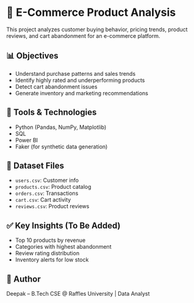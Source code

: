 # 🛒 E-Commerce Product Analysis

This project analyzes customer buying behavior, pricing trends, product reviews, and cart abandonment for an e-commerce platform.

## 📊 Objectives
- Understand purchase patterns and sales trends
- Identify highly rated and underperforming products
- Detect cart abandonment issues
- Generate inventory and marketing recommendations

## 🧰 Tools & Technologies
- Python (Pandas, NumPy, Matplotlib)
- SQL
- Power BI
- Faker (for synthetic data generation)

## 📁 Dataset Files
- `users.csv`: Customer info
- `products.csv`: Product catalog
- `orders.csv`: Transactions
- `cart.csv`: Cart activity
- `reviews.csv`: Product reviews

## ✅ Key Insights (To Be Added)
- Top 10 products by revenue
- Categories with highest abandonment
- Review rating distribution
- Inventory alerts for low stock

## 📌 Author
Deepak – B.Tech CSE @ Raffles University | Data Analyst



